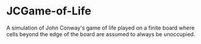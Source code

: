 # JCGame-of-Life
A simulation of John Conway's game of life played on a finite board where cells beyond the edge of the board are assumed to always be unoccupied.
